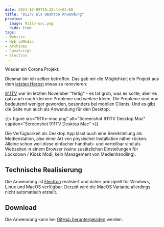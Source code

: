 ```yaml
---
date: 2024-10-09T19:22:44+02:00
title: "911TV als Desktop Anwendung"
preview:
  image: 911tv-mac.png
  hide: true
tags:
- Website
- HybridMedia
- Archives
- JavaScript
- Electron
---
```


Wieder ein Corona Projekt:

<!--more-->

Diesmal bin ich selber betroffen. Das gab mir die Möglichkeit ein Projekt aus dem [letzten Herbst](https://christianmahnke.de/post/911tv/) etwas zu renovieren:

[911TV](https://911tv.projektemacher.org/) war im letzten November "fertig" - es tat grob, was es sollte, aber es gab auch noch kleinere Probleme und weitere Ideen. Die Probleme sind nun bedeutend weniger geworden, besonders bei mobilen Clients. Und es gibt die Seite nun auch als Anwendung für den Desktop:

{{< figure src="911tv-mac.png" alt="Screenshot 911TV Desktop Mac" caption="Screenshot 911TV Desktop Mac" >}}

Die Verfügbarkeit als Desktop App lässt auch eine Bereitstellung als Medienstation, also einer Art von physischer Installation näher rücken. Alleine schon weil diese einfacher handhab- und verteilbar sind als Webseiten in einem Browser (keine zusätzlichen Einstellungen für Lockdown / Kiosk Modi, kein Management von Medienhandling).


## Technische Realisierung

Die Anwendung ist [Electron](https://www.electronjs.org/) realisiert und daher prinzipiell für Windows, Linux und MacOS verfügbar. Derzeit wird die MacOS Variante allerdings nicht automatisch erstellt.

## Download

Die Anwendung kann bei [GitHub heruntergeladen](https://github.com/cmahnke/911tv/releases) werden.
